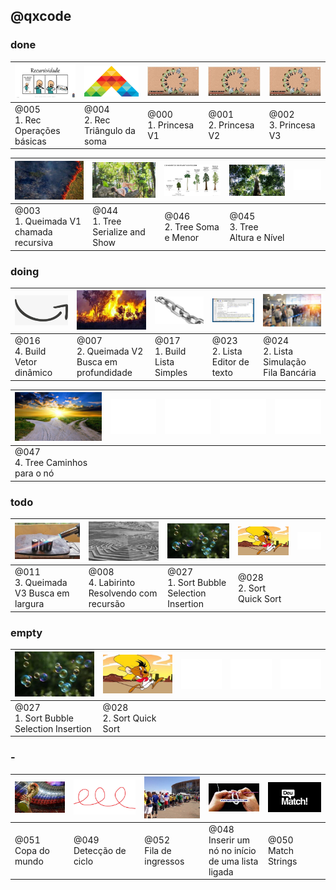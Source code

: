 ## @qxcode


### done

[![](../.indexer/thumbs/005/__capa.jpg)](../base/005/Readme.md)|[![](../.indexer/thumbs/004/__capa.jpg)](../base/004/Readme.md)|[![](../.indexer/thumbs/000/__capa.jpg)](../base/000/Readme.md)|[![](../.indexer/thumbs/001/__capa.jpg)](../base/001/Readme.md)|[![](../.indexer/thumbs/002/__capa.jpg)](../base/002/Readme.md)
-|-|-|-|-
@005<br>1. Rec Operações básicas|@004<br>2. Rec Triângulo da soma|@000<br>1. Princesa V1|@001<br>2. Princesa V2|@002<br>3. Princesa V3


[![](../.indexer/thumbs/003/__capa.jpg)](../base/003/Readme.md)|[![](../.indexer/thumbs/044/__capa.jpg)](../base/044/Readme.md)|[![](../.indexer/thumbs/046/__capa.jpg)](../base/046/Readme.md)|[![](../.indexer/thumbs/045/__capa.jpg)](../base/045/Readme.md)|![](config/empty.png)
-|-|-|-|-
@003<br>1. Queimada V1 chamada recursiva|@044<br>1. Tree Serialize and Show|@046<br>2. Tree Soma e Menor|@045<br>3. Tree Altura e Nível| 



### doing

[![](../.indexer/thumbs/016/__capa.jpg)](../base/016/Readme.md)|[![](../.indexer/thumbs/007/__capa.jpg)](../base/007/Readme.md)|[![](../.indexer/thumbs/017/__capa.jpg)](../base/017/Readme.md)|[![](../.indexer/thumbs/023/__capa.jpg)](../base/023/Readme.md)|[![](../.indexer/thumbs/024/__capa.jpg)](../base/024/Readme.md)
-|-|-|-|-
@016<br>4. Build Vetor dinâmico|@007<br>2. Queimada V2 Busca em profundidade|@017<br>1. Build Lista Simples|@023<br>2. Lista Editor de texto|@024<br>2. Lista Simulação Fila Bancária


[![](../.indexer/thumbs/047/__capa.jpg)](../base/047/Readme.md)|![](config/empty.png)|![](config/empty.png)|![](config/empty.png)|![](config/empty.png)
-|-|-|-|-
@047<br>4. Tree Caminhos para o nó| | | | 



### todo

[![](../.indexer/thumbs/011/__capa.jpg)](../base/011/Readme.md)|[![](../.indexer/thumbs/008/__capa.jpg)](../base/008/Readme.md)|[![](../.indexer/thumbs/027/__capa.jpg)](../base/027/Readme.md)|[![](../.indexer/thumbs/028/__capa.jpg)](../base/028/Readme.md)|![](config/empty.png)
-|-|-|-|-
@011<br>3. Queimada V3 Busca em largura|@008<br>4. Labirinto Resolvendo com recursão|@027<br>1. Sort Bubble Selection Insertion|@028<br>2. Sort Quick Sort| 



### empty

[![](../.indexer/thumbs/027/__capa.jpg)](../base/027/Readme.md)|[![](../.indexer/thumbs/028/__capa.jpg)](../base/028/Readme.md)|![](config/empty.png)|![](config/empty.png)|![](config/empty.png)
-|-|-|-|-
@027<br>1. Sort Bubble Selection Insertion|@028<br>2. Sort Quick Sort| | | 



### -

[![](../.indexer/thumbs/051/__capa.jpg)](../base/051/Readme.md)|[![](../.indexer/thumbs/049/__capa.jpg)](../base/049/Readme.md)|[![](../.indexer/thumbs/052/__capa.jpg)](../base/052/Readme.md)|[![](../.indexer/thumbs/048/__capa.jpg)](../base/048/Readme.md)|[![](../.indexer/thumbs/050/__capa.jpg)](../base/050/Readme.md)
-|-|-|-|-
@051<br>Copa do mundo|@049<br>Detecção de ciclo|@052<br>Fila de ingressos|@048<br>Inserir um nó no início de uma lista ligada|@050<br>Match Strings


